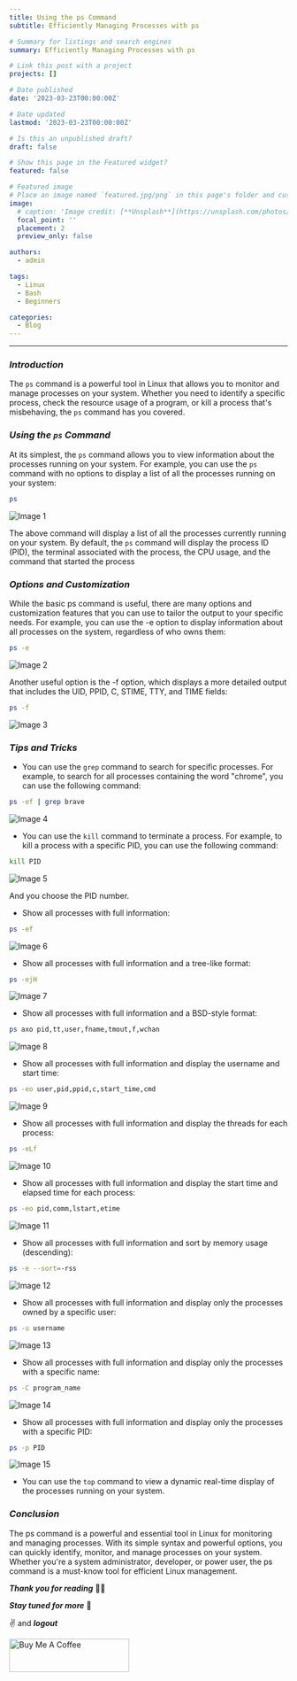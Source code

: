 ```yaml
---
title: Using the ps Command
subtitle: Efficiently Managing Processes with ps

# Summary for listings and search engines
summary: Efficiently Managing Processes with ps

# Link this post with a project
projects: []

# Date published
date: '2023-03-23T00:00:00Z'

# Date updated
lastmod: '2023-03-23T00:00:00Z'

# Is this an unpublished draft?
draft: false

# Show this page in the Featured widget?
featured: false

# Featured image
# Place an image named `featured.jpg/png` in this page's folder and customize its options here.
image:
  # caption: 'Image credit: [**Unsplash**](https://unsplash.com/photos/CpkOjOcXdUY)'
  focal_point: ''
  placement: 2
  preview_only: false

authors:
  - admin

tags:
  - Linux
  - Bash
  - Beginners

categories:
  - Blog
---
```


---

### ***Introduction***

The `ps` command is a powerful tool in Linux that allows you to monitor and manage processes on your system. Whether you need to identify a specific process, check the resource usage of a program, or kill a process that's misbehaving, the `ps` command has you covered.

### ***Using the `ps` Command***

At its simplest, the `ps` command allows you to view information about the processes running on your system. For example, you can use the `ps` command with no options to display a list of all the processes running on your system:

```bash
ps

```

![Image 1](https://dev-to-uploads.s3.amazonaws.com/uploads/articles/r4f39n761o1x565zf4ej.png)

The above command will display a list of all the processes currently running on your system. By default, the `ps` command will display the process ID (PID), the terminal associated with the process, the CPU usage, and the command that started the process

### ***Options and Customization***

While the basic ps command is useful, there are many options and customization features that you can use to tailor the output to your specific needs. For example, you can use the -e option to display information about all processes on the system, regardless of who owns them:

```bash
ps -e
```

![Image 2](https://dev-to-uploads.s3.amazonaws.com/uploads/articles/50b0p9ym2tigz8k2m9om.png)

Another useful option is the -f option, which displays a more detailed output that includes the UID, PPID, C, STIME, TTY, and TIME fields:

```bash
ps -f
```

![Image 3](https://dev-to-uploads.s3.amazonaws.com/uploads/articles/y9w4kdhe8hfklt9afhua.png)

### ***Tips and Tricks***

- You can use the `grep` command to search for specific processes. For example, to search for all processes containing the word "chrome", you can use the following command:

```bash
ps -ef | grep brave

```

![Image 4](https://dev-to-uploads.s3.amazonaws.com/uploads/articles/5z7rp2mirdxwwgm459wp.png)

- You can use the `kill` command to terminate a process. For example, to kill a process with a specific PID, you can use the following command:

```bash
kill PID
```

![Image 5](https://dev-to-uploads.s3.amazonaws.com/uploads/articles/b6eq332ps27voa6jdktk.png)

And you choose the PID number.

- Show all processes with full information:

```bash
ps -ef
```

![Image 6](https://dev-to-uploads.s3.amazonaws.com/uploads/articles/8pdjzn7936bpq70hhgvb.png)


- Show all processes with full information and a tree-like format:

```bash
ps -ejH
```

![Image 7](https://dev-to-uploads.s3.amazonaws.com/uploads/articles/0ofueo7h62by4c00ibls.png)


- Show all processes with full information and a BSD-style format:

```bash
ps axo pid,tt,user,fname,tmout,f,wchan
```

![Image 8](https://dev-to-uploads.s3.amazonaws.com/uploads/articles/044ja1xhx3sagjcjw413.png)


- Show all processes with full information and display the username and start time:

```bash
ps -eo user,pid,ppid,c,start_time,cmd
```

![Image 9](https://dev-to-uploads.s3.amazonaws.com/uploads/articles/k7gsgwe0mkkv1fp9qqop.png)


- Show all processes with full information and display the threads for each process:

```bash
ps -eLf
```

![Image 10](https://dev-to-uploads.s3.amazonaws.com/uploads/articles/mjx3yacnm8fmhbp8nk0x.png)


- Show all processes with full information and display the start time and elapsed time for each process:

```bash
ps -eo pid,comm,lstart,etime
```

![Image 11](https://dev-to-uploads.s3.amazonaws.com/uploads/articles/jtmdzb9smcl3ej5e3n1v.png)


- Show all processes with full information and sort by memory usage (descending):

```bash
ps -e --sort=-rss
```

![Image 12](https://dev-to-uploads.s3.amazonaws.com/uploads/articles/emrysjvy46ckjlwqcauo.png)


- Show all processes with full information and display only the processes owned by a specific user:

```bash
ps -u username
```

![Image 13](https://dev-to-uploads.s3.amazonaws.com/uploads/articles/1dzqed7iavm9xhx2k7qz.png)


- Show all processes with full information and display only the processes with a specific name:

```bash
ps -C program_name
```

![Image 14](https://dev-to-uploads.s3.amazonaws.com/uploads/articles/anpfhmfwxcfq388wiphj.png)


- Show all processes with full information and display only the processes with a specific PID:

```bash
ps -p PID
```

![Image 15](https://dev-to-uploads.s3.amazonaws.com/uploads/articles/qrsu9aoe7zo8bsdwsaft.png)


- You can use the `top` command to view a dynamic real-time display of the processes running on your system.

### ***Conclusion***

The ps command is a powerful and essential tool in Linux for monitoring and managing processes. With its simple syntax and powerful options, you can quickly identify, monitor, and manage processes on your system. Whether you're a system administrator, developer, or power user, the ps command is a must-know tool for efficient Linux management.

***Thank you for reading*** 🧑‍💻

***Stay tuned for more*** 🚀

✌️ and ***logout***

<a href="https://www.buymeacoffee.com/k1lgor" target="_blank">
<img src="https://cdn.buymeacoffee.com/buttons/v2/default-yellow.png" alt="Buy Me A Coffee" style="height: 60px !important;width: 217px !important;" >
</a>
